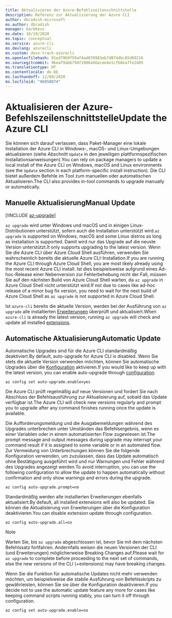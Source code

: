 ```yaml
---
title: Aktualisieren der Azure-Befehlszeilenschnittstelle
description: Referenz zur Aktualisierung der Azure CLI
author: dbradish-microsoft
ms.author: dbradish
manager: barbkess
ms.date: 10/19/2020
ms.topic: conceptual
ms.service: azure-cli
ms.devlang: azurecli
ms.custom: devx-track-azurecli
ms.openlocfilehash: 91ed79b9f59af4ad070983eb7d0744bc85d09216
ms.sourcegitcommit: 9beaf9abb794f1006a56acee4e1cfb8ea7fe2405
ms.translationtype: HT
ms.contentlocale: de-DE
ms.lasthandoff: 12/08/2020
ms.locfileid: "96850874"
---
```

# <a name="update-the-azure-cli"></a><span data-ttu-id="03569-103">Aktualisieren der Azure-Befehlszeilenschnittstelle</span><span class="sxs-lookup"><span data-stu-id="03569-103">Update the Azure CLI</span></span>

<span data-ttu-id="03569-104">Sie können sich darauf verlassen, dass Paket-Manager eine lokale Installation der Azure CLI in Windows-, macOS- und Linux-Umgebungen aktualisieren (siehe Abschnitt `Update` in den jeweiligen plattformspezifischen Installationsanweisungen).</span><span class="sxs-lookup"><span data-stu-id="03569-104">You can rely on package managers to update a local install of the Azure CLI on Windows, macOS and Linux environments (see the `Update` section in each platform-specific install instruction).</span></span> <span data-ttu-id="03569-105">Die CLI bietet außerdem Befehle im Tool zum manuellen oder automatischen Aktualisieren.</span><span class="sxs-lookup"><span data-stu-id="03569-105">The CLI also provides in-tool commands to upgrade manually or automatically.</span></span>

## <a name="manual-update"></a><span data-ttu-id="03569-106">Manuelle Aktualisierung</span><span class="sxs-lookup"><span data-stu-id="03569-106">Manual Update</span></span>
[!INCLUDE [az-upgrade](includes/az-upgrade.md)]

<span data-ttu-id="03569-107">`az upgrade` wird unter Windows und macOS und in einigen Linux-Distributionen unterstützt, sofern auch die Installation unterstützt wird.</span><span class="sxs-lookup"><span data-stu-id="03569-107">`az upgrade` is supported on Windows, macOS and some Linux distros as long as installation is supported.</span></span> <span data-ttu-id="03569-108">Damit wird nur das Upgrade auf die neuste Version unterstützt.</span><span class="sxs-lookup"><span data-stu-id="03569-108">It only supports upgrading to the latest version.</span></span> <span data-ttu-id="03569-109">Wenn Sie die Azure CLI über Azure Cloud Shell ausführen, verwenden Sie wahrscheinlich bereits die aktuelle Azure CLI-Installation.</span><span class="sxs-lookup"><span data-stu-id="03569-109">If you are running the Azure CLI through Azure Cloud Shell, you are most likely already using the most recent Azure CLI install.</span></span> <span data-ttu-id="03569-110">Ist dies beispielsweise aufgrund eines Ad-hoc-Release einer Nebenversion zur Fehlerbehebung nicht der Fall, müssen Sie auf den nächsten Build von Azure Cloud Shell warten, da `az upgrade` in Azure Cloud Shell nicht unterstützt wird.</span><span class="sxs-lookup"><span data-stu-id="03569-110">If not due to cases like ad-hoc release of a minor bug fix version, you need to wait for the next build of Azure Cloud Shell as `az upgrade` is not supported in Azure Cloud Shell.</span></span>

<span data-ttu-id="03569-111">Ist `azure-cli` bereits die aktuelle Version, werden bei der Ausführung von `az upgrade` alle installierten [Erweiterungen](azure-cli-extensions-overview.md) überprüft und aktualisiert.</span><span class="sxs-lookup"><span data-stu-id="03569-111">When `azure-cli` is already the latest version, running `az upgrade` will check and update all installed [extensions](azure-cli-extensions-overview.md).</span></span>

## <a name="automatic-update"></a><span data-ttu-id="03569-112">Automatische Aktualisierung</span><span class="sxs-lookup"><span data-stu-id="03569-112">Automatic Update</span></span>

<span data-ttu-id="03569-113">Automatische Upgrades sind für die Azure CLI standardmäßig deaktiviert.</span><span class="sxs-lookup"><span data-stu-id="03569-113">By default, auto-upgrade for Azure CLI is disabled.</span></span> <span data-ttu-id="03569-114">Wenn Sie stets die aktuelle Version verwenden möchten, können Sie automatische Upgrades über die [Konfiguration](/cli/azure/config) aktivieren.</span><span class="sxs-lookup"><span data-stu-id="03569-114">If you would like to keep up with the latest version, you can enable auto-upgrade through [configuration](/cli/azure/config).</span></span>

```azurecli
az config set auto-upgrade.enable=yes
```

<span data-ttu-id="03569-115">Die Azure CLI prüft regelmäßig auf neue Versionen und fordert Sie nach Abschluss der Befehlsausführung zur Aktualisierung auf, sobald das Update verfügbar ist.</span><span class="sxs-lookup"><span data-stu-id="03569-115">The Azure CLI will check new versions regularly and prompt you to upgrade after any command finishes running once the update is available.</span></span>

<span data-ttu-id="03569-116">Die Aufforderungsmeldung und die Ausgabemeldungen während des Upgrades unterbrechen unter Umständen das Befehlsergebnis, wenn es einer Variablen oder in einem automatisierten Flow zugewiesen ist.</span><span class="sxs-lookup"><span data-stu-id="03569-116">The prompt message and output messages during upgrade may interrupt your command result if it is assigned to some variable or in an automated flow.</span></span> <span data-ttu-id="03569-117">Zur Vermeidung von Unterbrechungen können Sie die folgende Konfiguration verwenden, um zuzulassen, dass das Update automatisch ohne Bestätigung ausgeführt wird und nur Warnungen und Fehler während des Upgrades angezeigt werden.</span><span class="sxs-lookup"><span data-stu-id="03569-117">To avoid interruption, you can use the following configuration to allow the update to happen automatically without confirmation and only show warnings and errors during the upgrade.</span></span>

```azurecli
az config auto-upgrade.prompt=no
```

<span data-ttu-id="03569-118">Standardmäßig werden alle installierten Erweiterungen ebenfalls aktualisiert.</span><span class="sxs-lookup"><span data-stu-id="03569-118">By default, all installed extensions will also be updated.</span></span> <span data-ttu-id="03569-119">Sie können die Aktualisierung von Erweiterungen über die Konfiguration deaktivieren.</span><span class="sxs-lookup"><span data-stu-id="03569-119">You can disable extension update through configuration.</span></span>

```azurecli
az config auto-upgrade.all=no
```

> [!NOTE]
> <span data-ttu-id="03569-120">Warten Sie, bis `az upgrade` abgeschlossen ist, bevor Sie mit dem nächsten Befehlssatz fortfahren. Andernfalls weisen die neuen Versionen der CLI (und Erweiterungen) möglicherweise Breaking Changes auf.</span><span class="sxs-lookup"><span data-stu-id="03569-120">Please wait for `az upgrade` to complete before proceeding to the next set of commands, else the new versions of the CLI (+extensions) may have breaking changes.</span></span>

<span data-ttu-id="03569-121">Wenn Sie die Funktion für automatische Updates nicht mehr verwenden möchten, um beispielsweise die stabile Ausführung von Befehlsskripts zu gewährleisten, können Sie sie über die Konfiguration deaktivieren.</span><span class="sxs-lookup"><span data-stu-id="03569-121">If you decide not to use the automatic update feature any more for cases like keeping command scripts running stably, you can turn it off through configuration.</span></span>
```azurecli
az config set auto-upgrade.enable=no
```
